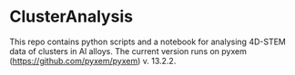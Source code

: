 # ClusterAnalysis

This repo contains python scripts and a notebook for analysing 4D-STEM data of clusters in Al alloys. The current version runs on pyxem (https://github.com/pyxem/pyxem) v. 13.2.2. 
